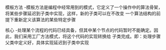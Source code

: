 模板方法
    -模板方法是编程中经常用到的模式，它定义了一个操作中的算法骨架，将某些步骤延迟到子类中实现，这样，新的子类可以在不改变
     一个算法结构的前提下重新定义该算法的某些特定步骤
     
核心
    -处理某个流程的代码巳经具备，但其中某个节点的代码暂时不能确定。因此，我们采用工厂方法模式，将这个代码的实现转换给
     子类完成。即：处理步骤父类中定义好，具体实现延迟到子类中实现